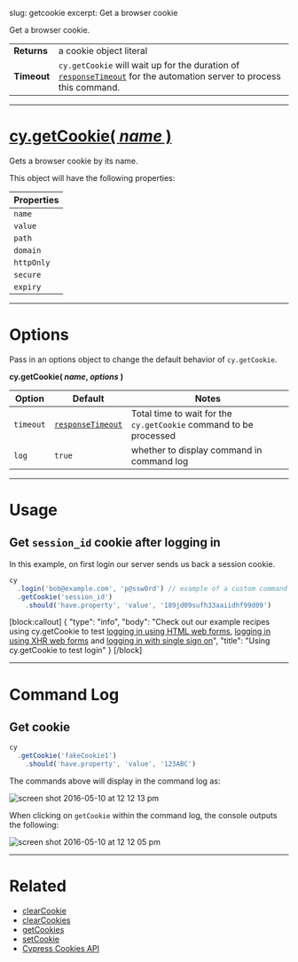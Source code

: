 slug: getcookie
excerpt: Get a browser cookie

Get a browser cookie.

| | |
|--- | --- |
| **Returns** | a cookie object literal |
| **Timeout** | `cy.getCookie` will wait up for the duration of [`responseTimeout`](https://on.cypress.io/guides/configuration#section-timeouts) for the automation server to process this command. |

***

# [cy.getCookie( *name* )](#section-usage)

Gets a browser cookie by its name.

This object will have the following properties:

| Properties |
| --- |
| `name` |
| `value` |
| `path` |
| `domain` |
| `httpOnly` |
| `secure` |
| `expiry` |

***

# Options

Pass in an options object to change the default behavior of `cy.getCookie`.

**cy.getCookie( *name*, *options* )**

Option | Default | Notes
--- | --- | ---
`timeout` | [`responseTimeout`](https://on.cypress.io/guides/configuration#section-timeouts) | Total time to wait for the `cy.getCookie` command to be processed
`log` | `true` | whether to display command in command log

***

# Usage

## Get `session_id` cookie after logging in

In this example, on first login our server sends us back a session cookie.

```javascript
cy
  .login('bob@example.com', 'p@ssw0rd') // example of a custom command
  .getCookie('session_id')
    .should('have.property', 'value', '189jd09sufh33aaiidhf99d09')
```

[block:callout]
{
  "type": "info",
  "body": "Check out our example recipes using cy.getCookie to test [logging in using HTML web forms](https://github.com/cypress-io/cypress-example-recipes/blob/master/cypress/integration/logging_in_html_web_form_spec.js), [logging in using XHR web forms](https://github.com/cypress-io/cypress-example-recipes/blob/master/cypress/integration/logging_in_xhr_web_form_spec.js) and [logging in with single sign on](https://github.com/cypress-io/cypress-example-recipes/blob/master/cypress/integration/logging_in_single_sign_on_spec.js)",
  "title": "Using cy.getCookie to test login"
}
[/block]

***

# Command Log

## Get cookie

```javascript
cy
  .getCookie('fakeCookie1')
    .should('have.property', 'value', '123ABC')
```

The commands above will display in the command log as:

![screen shot 2016-05-10 at 12 12 13 pm](https://cloud.githubusercontent.com/assets/1271364/15153750/7a1caa40-16a8-11e6-9f70-3858dacb6792.png)

When clicking on `getCookie` within the command log, the console outputs the following:

![screen shot 2016-05-10 at 12 12 05 pm](https://cloud.githubusercontent.com/assets/1271364/15153749/7a18b00c-16a8-11e6-86ad-ea969f46bb6c.png)

***

# Related

- [clearCookie](https://on.cypress.io/api/clearcookie)
- [clearCookies](https://on.cypress.io/api/clearcookies)
- [getCookies](https://on.cypress.io/api/getcookies)
- [setCookie](https://on.cypress.io/api/setcookie)
- [Cypress Cookies API](https://on.cypress.io/api/cookies)
